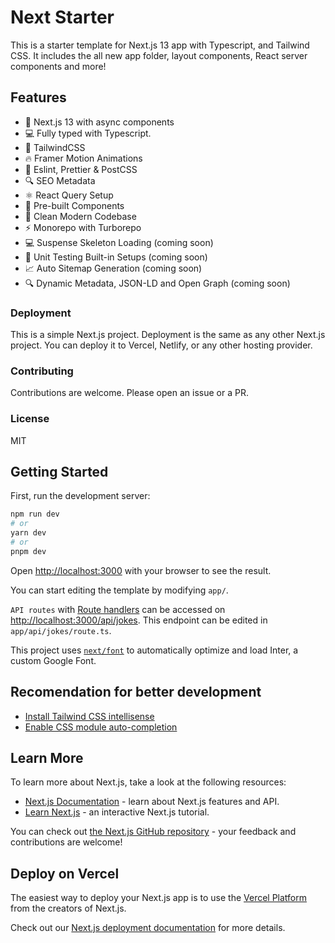 # Next Starter
This is a starter template for Next.js 13 app with Typescript, and Tailwind CSS. It includes the all new app folder, layout components, React server components and more!

## Features

- 🚀 Next.js 13 with async components
- 💻 Fully typed with Typescript.
- 🎨 TailwindCSS 
- 🔥 Framer Motion Animations
- 💚 Eslint, Prettier & PostCSS
- 🔍 SEO Metadata
- ⚛️ React Query Setup
- 🧩 Pre-built Components
- 📖 Clean Modern Codebase
- ⚡️ Monorepo with Turborepo 
- 💻 Suspense Skeleton Loading (coming soon)
- 🧪 Unit Testing Built-in Setups (coming soon)
- 📈 Auto Sitemap Generation (coming soon)
- 🔍 Dynamic Metadata, JSON-LD and Open Graph (coming soon)

### Deployment

This is a simple Next.js project. Deployment is the same as any other Next.js project. You can deploy it to Vercel, Netlify, or any other hosting provider.

### Contributing

Contributions are welcome. Please open an issue or a PR.

### License

MIT

## Getting Started

First, run the development server:

```bash
npm run dev
# or
yarn dev
# or
pnpm dev
```

Open [http://localhost:3000](http://localhost:3000) with your browser to see the result.

You can start editing the template by modifying `app/`. 

`API routes` with [Route handlers](https://nextjs.org/docs/app/building-your-application/routing/router-handlers) can be accessed on [http://localhost:3000/api/jokes](http://localhost:3000/api/jokes). This endpoint can be edited in `app/api/jokes/route.ts`.

This project uses [`next/font`](https://nextjs.org/docs/basic-features/font-optimization) to automatically optimize and load Inter, a custom Google Font.

## Recomendation for better development
- [Install Tailwind CSS intellisense](https://marketplace.visualstudio.com/items?itemName=bradlc.vscode-tailwindcss)
- [Enable CSS module auto-completion](https://github.com/mrmckeb/typescript-plugin-css-modules#visual-studio-code)

## Learn More

To learn more about Next.js, take a look at the following resources:

- [Next.js Documentation](https://nextjs.org/docs) - learn about Next.js features and API.
- [Learn Next.js](https://nextjs.org/learn) - an interactive Next.js tutorial.

You can check out [the Next.js GitHub repository](https://github.com/vercel/next.js/) - your feedback and contributions are welcome!

## Deploy on Vercel

The easiest way to deploy your Next.js app is to use the [Vercel Platform](https://vercel.com/new?utm_medium=default-template&filter=next.js&utm_source=create-next-app&utm_campaign=create-next-app-readme) from the creators of Next.js.

Check out our [Next.js deployment documentation](https://nextjs.org/docs/deployment) for more details.
